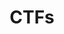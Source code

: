 ---
layout: categories
title: "CTFs"
permalink: /ctfs/
entries_layout: grid
author_profile: TRUE
---